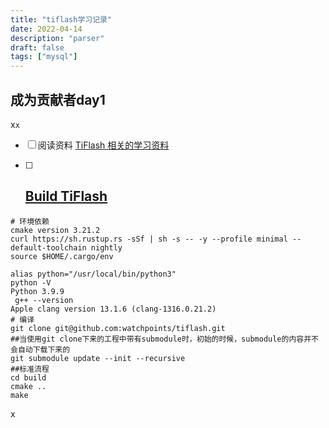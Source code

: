 ```yaml
---
title: "tiflash学习记录"
date: 2022-04-14
description: "parser"
draft: false
tags: ["mysql"]
---
```








## 	成为贡献者day1

x`x`

- [ ] 阅读资料 [TiFlash 相关的学习资料](https://asktug.com/t/topic/662813)

- [ ] ## [Build TiFlash](https://github.com/pingcap/tiflash)

~~~shell
# 环境依赖
cmake version 3.21.2
curl https://sh.rustup.rs -sSf | sh -s -- -y --profile minimal --default-toolchain nightly
source $HOME/.cargo/env

alias python="/usr/local/bin/python3"
python -V
Python 3.9.9
 g++ --version
Apple clang version 13.1.6 (clang-1316.0.21.2)
# 编译
git clone git@github.com:watchpoints/tiflash.git
##当使用git clone下来的工程中带有submodule时，初始的时候，submodule的内容并不会自动下载下来的
git submodule update --init --recursive
##标准流程
cd build
cmake ..
make
~~~

x
